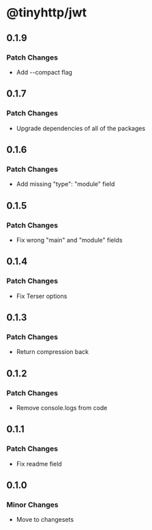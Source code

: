 # @tinyhttp/jwt

## 0.1.9

### Patch Changes

- Add --compact flag

## 0.1.7

### Patch Changes

- Upgrade dependencies of all of the packages

## 0.1.6

### Patch Changes

- Add missing "type": "module" field

## 0.1.5

### Patch Changes

- Fix wrong "main" and "module" fields

## 0.1.4

### Patch Changes

- Fix Terser options

## 0.1.3

### Patch Changes

- Return compression back

## 0.1.2

### Patch Changes

- Remove console.logs from code

## 0.1.1

### Patch Changes

- Fix readme field

## 0.1.0

### Minor Changes

- Move to changesets
